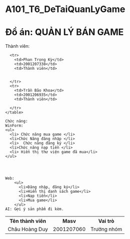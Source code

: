 # A101_T6_DeTaiQuanLyGame
# Đồ án: QUẢN LÝ BÁN GAME
<html>
  <body>
  Thành viên: 
    <table>
      <tr>
        <th>Tên thành viên</th>
        <th>Masv</th>
        <th>Vai trò</th>
      </tr>
      <tr>
        <td>Châu Hoàng Duy</td>
        <td>2001207060</td>
        <td>Trưởng nhóm</td>
      </tr>
      
      <tr>
        <td>Phan Trọng Kỳ</td>
        <td>2001207338</td>
        <td>Thành viên</td>
        
        
      </tr>
      <tr>
        <td>Trần Bão Khoa</td>
        <td>2001206935</td>
        <td>Thành viên</td>
        
      </tr>
    </table>  
    
    Chức năng: 
    WinForm:
    <ul>
      <li> Chức năng mua game </li>
      <li>Chức Năng đăng nhập </li>
      <li>  Chức năng đăng ký </li>
      <li>Chức năng nạp tiền </li>
      <li> Hiển thị thư viện game đã mua</li>
    </ul>
      
  
    
     
    Web: 
        <ul>
          <li>Đăng nhập, đăng ký</li>
          <li>Hiển thị danh sách game</li>
          <li>Nạp tiền</li>
          <li>Mua game</li>
        </ul>
    AI: Gợi ý sản phẩm đi kèm.
      
  </body>
</html>
